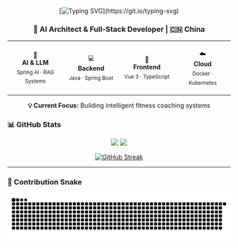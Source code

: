 <div align="center">

[![Typing SVG](https://readme-typing-svg.herokuapp.com?font=Fira+Code&weight=600&size=50&pause=1000&color=6366F1&center=true&vCenter=true&width=600&height=100&lines=Hi+%F0%9F%91%8B+I'm+LMQ;AI+Architect;Full-Stack+Developer;Welcome+to+my+GitHub!)](https://git.io/typing-svg)

</div>

<div align="center">

### 🚀 AI Architect & Full-Stack Developer | 🇨🇳 China

<table>
<tr>
<td align="center" width="25%">
<br>
🤖<br><b>AI & LLM</b><br>
<sub>Spring AI · RAG Systems</sub>
<br><br>
</td>
<td align="center" width="25%">
<br>
💻<br><b>Backend</b><br>
<sub>Java · Spring Boot</sub>
<br><br>
</td>
<td align="center" width="25%">
<br>
🎨<br><b>Frontend</b><br>
<sub>Vue 3 · TypeScript</sub>
<br><br>
</td>
<td align="center" width="25%">
<br>
☁️<br><b>Cloud</b><br>
<sub>Docker · Kubernetes</sub>
<br><br>
</td>
</tr>
</table>

**💡 Current Focus:** Building intelligent fitness coaching systems

</div>


### 📊 GitHub Stats

<div align="center">
  <img height="180em" src="https://github-readme-stats.vercel.app/api?username=lmqvq&show_icons=true&theme=radical&include_all_commits=true&count_private=true&hide_border=true&bg_color=0d1117"/>
  <img height="180em" src="https://github-readme-stats.vercel.app/api/top-langs/?username=lmqvq&layout=compact&langs_count=8&theme=radical&hide_border=true&bg_color=0d1117"/>
</div>

<div align="center">
  
[![GitHub Streak](https://github-readme-streak-stats.herokuapp.com/?user=lmqvq&theme=radical&hide_border=true&background=0d1117)](https://git.io/streak-stats)

</div>

---

### 🐍 Contribution Snake

<div align="center">
  
![Snake animation](https://raw.githubusercontent.com/lmqvq/lmqvq/output/github-contribution-grid-snake.svg)

</div>


